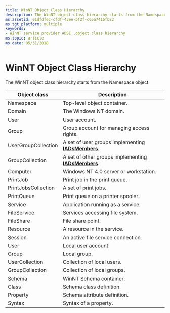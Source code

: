 ```yaml
---
title: WinNT Object Class Hierarchy
description: The WinNT object class hierarchy starts from the Namespace object.
ms.assetid: 01dfdfec-cfdf-43ee-bf2f-c05a741bfb22
ms.tgt_platform: multiple
keywords:
- WinNT service provider ADSI ,object class hierarchy
ms.topic: article
ms.date: 05/31/2018
---
```


# WinNT Object Class Hierarchy

The WinNT object class hierarchy starts from the Namespace object.



| Object class                   | Description                                                                       |
|--------------------------------|-----------------------------------------------------------------------------------|
| Namespace<br/>           | Top-level object container.<br/>                                            |
| Domain<br/>              | The Windows NT domain.<br/>                                                 |
| User<br/>                | User account.<br/>                                                          |
| Group<br/>               | Group account for managing access rights.<br/>                              |
| UserGroupCollection<br/> | A set of user groups implementing [**IADsMembers**](/windows/desktop/api/Iads/nn-iads-iadsmembers).<br/>  |
| GroupCollection<br/>     | A set of other groups implementing [**IADsMembers**](/windows/desktop/api/Iads/nn-iads-iadsmembers).<br/> |
| Computer<br/>            | Windows NT 4.0 server or workstation.<br/>                                  |
| PrintJob<br/>            | Print job in the print queue.<br/>                                          |
| PrintJobsCollection<br/> | A set of print jobs.<br/>                                                   |
| PrintQueue<br/>          | Print queue on a printer spooler.<br/>                                      |
| Service<br/>             | Application running as a service.<br/>                                      |
| FileService<br/>         | Services accessing file system.<br/>                                        |
| FileShare<br/>           | File share point.<br/>                                                      |
| Resource<br/>            | A resource in the service.<br/>                                             |
| Session<br/>             | An active file service connection.<br/>                                     |
| User<br/>                | Local user account.<br/>                                                    |
| Group<br/>               | Local group.<br/>                                                           |
| UserCollection<br/>      | Collection of local users.<br/>                                             |
| GroupCollection<br/>     | Collection of local groups.<br/>                                            |
| Schema<br/>              | WinNT Schema container.<br/>                                                |
| Class<br/>               | Schema class definition.<br/>                                               |
| Property<br/>            | Schema attribute definition.<br/>                                           |
| Syntax<br/>              | Syntax of a property.<br/>                                                  |



 

 

 





